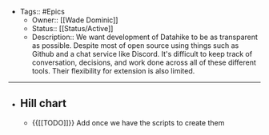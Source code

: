 - Tags:: #Epics
    - Owner:: [[Wade Dominic]]
    - Status:: [[Status/Active]]
    - Description:: We want development of Datahike to be as transparent as possible. Despite most of open source using things such as Github and a chat service like Discord. It's difficult to keep track of conversation, decisions, and work done across all of these different tools. Their flexibility for extension is also limited. 
- ---
- ## Hill chart
    - {{[[TODO]]}}  Add once we have the scripts to create them
